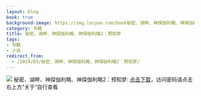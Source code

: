 ```yaml
---
layout: blog
book: true
background-image: https://img.locyoo.com/book秘密、湖畔、神探伽利略、神探伽利略2：预知梦.jpg
category: 书籍
title: 秘密、湖畔、神探伽利略、神探伽利略2：预知梦
tags:
- 书籍
- 小说
redirect_from:
  - /2024/03/秘密、湖畔、神探伽利略、神探伽利略2：预知梦/
---
```

![](https://img.locyoo.com/book秘密、湖畔、神探伽利略、神探伽利略2：预知梦.jpg)
秘密、湖畔、神探伽利略、神探伽利略2：预知梦: <a name = "ref1" href="https://url18.ctfile.com/f/50983618-1063935578-81fb3f?p=3619">点击下载</a>，访问密码请点击右上方“关于”自行查看